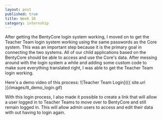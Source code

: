 ```yaml
---
layout: post
published: true
title: Week 10
category: internship
---
```


After getting the BentyCore login system working, I moved on to get the Teacher Team login system working using the same passwords as the Core system. This was an important step because it is the primary goal in connecting the two systems. All of our child applications based on the BentyCore should be able to access and use the Core's data. After messing around with the login system a while and adding some custom code to make sure everything translated right, I was able to get the Teacher Team login working. 

Here's a demo video of this process:
![Teacher Team Login]({{ site.url }}/images/tt_demo_login.gif)


With this login process, I also made it possible to create a link that will allow a user logged in to Teacher Teams to move over to BentyCore and still remain logged in. This will allow admin users to access and edit their data with out having to login again. 
